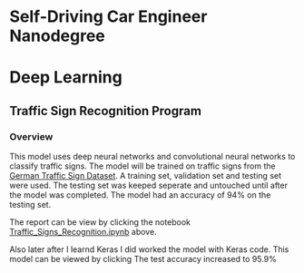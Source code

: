 # Self-Driving Car Engineer Nanodegree
# Deep Learning
## Traffic Sign Recognition Program

### Overview

This model uses deep neural networks and convolutional neural networks to classify traffic signs. The model will be trained on traffic signs from the [German Traffic Sign Dataset](http://benchmark.ini.rub.de/?section=gtsrb&subsection=dataset). A training set, validation set and testing set were used. The testing set was keeped seperate and untouched until after the model was completed. The model had an accuracy of 94% on the testing set. 

The report can be view by clicking the notebook [Traffic_Signs_Recognition.ipynb](https://github.com/bkapsalis/predict_traffic_signs_from_images/blob/master/Traffic_Signs_Recognition.ipynb) above. 

Also later after I learnd Keras I did worked the model with Keras code. This model can be viewed by clicking The test accuracy increased to 95.9% 
